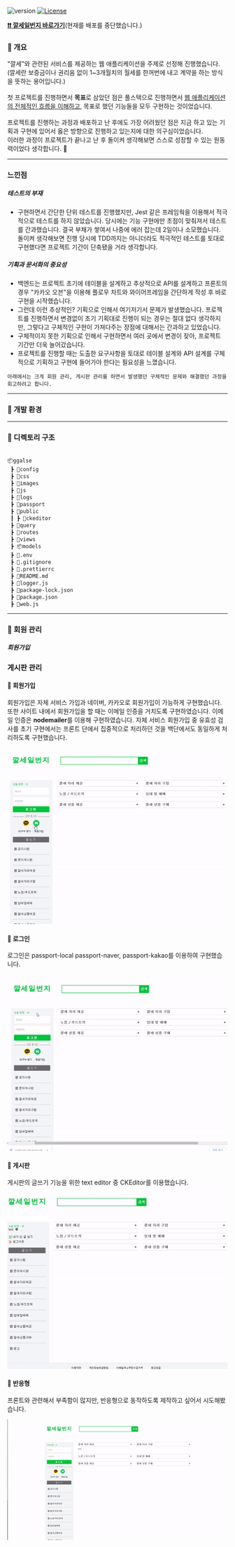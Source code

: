 <p>
  <img src="https://img.shields.io/badge/version-1.0.0-informational" alt="version">
  <a href="#" target="_blank">
  <img src="https://img.shields.io/badge/License-MIT-blueviolet" alt="License">
  </a>
</p>

<b><ins>❗❗ [깔세일번지](http://ggalse1.com) 바로가기</ins></b>(현재를 배포를 중단했습니다.)

### 🏃 개요

"깔세"와 관련된 서비스를 제공하는 웹 애플리케이션을 주제로 선정해 진행했습니다. <br />
(깔세란 보증금이나 권리음 없이 1~3개월치의 월세를 한꺼번에 내고 계약을 하는 방식을 뜻하는 용어입니다.)
<br /><br />
첫 프로젝트를 진행하면서 <b>목표</b>로 삼았던 점은 풀스택으로 진행하면서 <ins>웹 애플리케이션의 전체적인 흐름을 이해하고</ins>, 목표로 했던 기능들을 모두 구현하는 것이었습니다.
<br /><br />
프로젝트를 진행하는 과정과 배포하고 난 후에도 가장 어려웠던 점은 지금 하고 있는 기획과 구현에 있어서 옳은 방향으로 진행하고 있는지에 대한 의구심이었습니다.
<br />
이러한 과정이 프로젝트가 끝나고 난 후 돌이켜 생각해보면 스스로 성장할 수 있는 원동력이었다 생각합니다. :muscle:
***

### 느낀점

##### 테스트의 부재
- 구현하면서 간단한 단위 테스트를 진행했지만, Jest 같은 프레임웍을 이용해서 적극적으로  테스트를 하지 않았습니다. 당시에는 기능 구현에만 초점이 맞춰져서 테스트를 간과했습니다. 결국 부채가 쌓여서 나중에 에러 잡는데 2일이나 소모했습니다. 돌이켜 생각해보면 진행 당시에 TDD까지는 아니더라도 적극적인 테스트를 토대로 구현했다면 프로젝트 기간이 단축됐을 거라 생각합니다.

##### 기획과 문서화의 중요성
- 백엔드는 프로젝트 초기에 테이블을 설계하고 추상적으로 API를 설계하고 프론트의 경우 "카카오 오븐"을 이용해 플로우 차트와 와이어프레임을 간단하게 작성 후 바로 구현을 시작했습니다.
- 그런데 이런 추상적인? 기획으로 인해서 여기저기서 문제가 발생했습니다. 프로젝트를 진행하면서 변경없이 초기 기획대로 진행이 되는 경우는 절대 없다 생각하지만, 그렇다고 구체적인 구현이 가져다주는 장점에 대해서는 간과하고 있었습니다.
- 구체적이지 못한 기획으로 인해서 구현하면서 여러 곳에서 변경이 잦아, 프로젝트 기간만 더욱 늘어갔습니다. 
- 프로젝트를 진행할 때는 도출한 요구사항을 토대로 테이블 설계와 API 설계를 구체적으로 기획하고 구현에 들어가야 한다는 필요성을 느꼈습니다.

```
아래에서는 크게 회원 관리, 게시판 관리를 하면서 발생했던 구체적인 문제와 해결했던 과정을 회고하려고 합니다.
```
***

<h3> 🔨 개발 환경 </h3>
<p></p>

***

<h3>🔧 디렉토리 구조 </h3>

```shell

📦ggalse
 ┣ 📂config
 ┣ 📂css
 ┣ 📂images
 ┣ 📂js
 ┣ 📂logs
 ┣ 📂passport
 ┣ 📂public
 ┃ ┣ 📂ckeditor
 ┣ 📂query
 ┣ 📂routes
 ┣ 📂views
 ┣ 📦models
 ┣ 📜.env
 ┣ 📜.gitignore
 ┣ 📜.prettierrc
 ┣ 📜README.md
 ┣ 📜logger.js
 ┣ 📜package-lock.json
 ┣ 📜package.json
 ┣ 📜web.js

```
***





### :information_desk_person: 회원 관리

##### 회원가입

### 게시판 관리




#### 🏁 회원가입
<p>
    회원가입은 자체 서비스 가입과 네이버, 카카오로 회원가입이 가능하게 구현했습니다. 
    또한 사이트 내에서 회원가입을 할 때는 이메일 인증을 거치도록 구현하였습니다. 이메일 인증은 <b>nodemailer</b>를 이용해 구현하였습니다.
    자체 서비스 회원가입 중 유효성 검사를 초기 구현에서는 프론트 단에서 집중적으로 처리하던 것을 백단에서도 동일하게 처리하도록 구현했습니다.
</p>
<img src="https://github.com/Lee-moo/full_stack_study-by-making-GGALSE/blob/main/readme_images/join.gif">

#### 🏁 로그인
<p>
    로그인은 passport-local passport-naver, passport-kakao를 이용하여 구현했습니다.
</p>

<img src="https://github.com/Lee-moo/full_stack_study-by-making-GGALSE/blob/main/readme_images/login.gif">

#### 🏁 게시판
<p>
    게시판의 글쓰기 기능을 위한 text editor 중 CKEditor를 이용했습니다.
</p>
<img src="https://github.com/Lee-moo/full_stack_study-by-making-GGALSE/blob/main/readme_images/post.gif">

#### 🏁 반응형 
<p>
   프론트와 관련해서 부족함이 많지만, 반응형으로 동작하도록 제작하고 싶어서 시도해봤습니다.  
</p>

<img src="https://github.com/Lee-moo/full_stack_study-by-making-GGALSE/blob/main/readme_images/responsive.gif">
